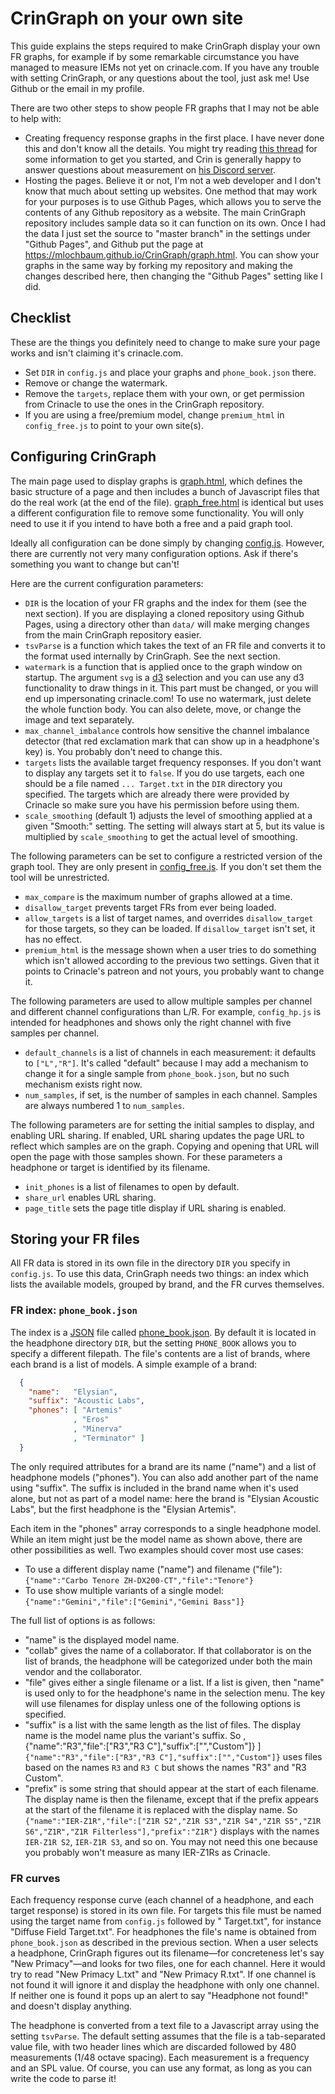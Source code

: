 # CrinGraph on your own site

This guide explains the steps required to make CrinGraph display your
own FR graphs, for example if by some remarkable circumstance you have
managed to measure IEMs not yet on crinacle.com. If you have any trouble
with setting CrinGraph, or any questions about the tool, just ask me!
Use Github or the email in my profile.

There are two other steps to show people FR graphs that I may not be
able to help with:

* Creating frequency response graphs in the first place. I have never
  done this and don't know all the details. You might try reading
  [this thread](https://www.head-fi.org/threads/general-iem-measurements-discussions.903455/)
  for some information to get you started, and Crin is generally happy
  to answer questions about measurement on [his Discord server](https://discord.gg/CtTqcCb).
* Hosting the pages. Believe it or not, I'm not a web developer and I
  don't know that much about setting up websites. One method that may
  work for your purposes is to use Github Pages, which allows you to
  serve the contents of any Github repository as a website. The main
  CrinGraph repository includes sample data so it can function on its
  own. Once I had the data I just set the source to "master branch" in
  the settings under "Github Pages", and Github put the page at
  https://mlochbaum.github.io/CrinGraph/graph.html. You can show your
  graphs in the same way by forking my repository and making the changes
  described here, then changing the "Github Pages" setting like I did.

## Checklist

These are the things you definitely need to change to make sure your
page works and isn't claiming it's crinacle.com.

* Set `DIR` in `config.js` and place your graphs and `phone_book.json`
  there.
* Remove or change the watermark.
* Remove the `targets`, replace them with your own, or get permission
  from Crinacle to use the ones in the CrinGraph repository.
* If you are using a free/premium model, change `premium_html` in
  `config_free.js` to point to your own site(s).

## Configuring CrinGraph

The main page used to display graphs is [graph.html](graph.html), which
defines the basic structure of a page and then includes a bunch of
Javascript files that do the real work (at the end of the file).
[graph_free.html](graph_free.html) is identical but uses a different 
configuration file to remove some functionality. You will only need to
use it if you intend to have both a free and a paid graph tool.

Ideally all configuration can be done simply by changing
[config.js](config.js). However, there are currently not very many
configuration options. Ask if there's something you want to change but
can't!

Here are the current configuration parameters:

* `DIR` is the location of your FR graphs and the index for them
  (see the next section). If you are displaying a cloned repository
  using Github Pages, using a directory other than `data/` will make
  merging changes from the main CrinGraph repository easier.
* `tsvParse` is a function which takes the text of an FR file and
  converts it to the format used internally by CrinGraph. See the next
  section.
* `watermark` is a function that is applied once to the graph window on
  startup. The argument `svg` is a [d3](https://d3js.org/) selection
  and you can use any d3 functionality to draw things in it. This part
  must be changed, or you will end up impersonating crinacle.com! To
  use no watermark, just delete the whole function body. You can also
  delete, move, or change the image and text separately.
* `max_channel_imbalance` controls how sensitive the channel imbalance
  detector (that red exclamation mark that can show up in a headphone's
  key) is. You probably don't need to change this.
* `targets` lists the available target frequency responses. If you don't
  want to display any targets set it to `false`. If you do use targets,
  each one should be a file named `... Target.txt` in the `DIR`
  directory you specified. The targets which are already there were
  provided by Crinacle so make sure you have his permission before using
  them.
* `scale_smoothing` (default 1) adjusts the level of smoothing applied
  at a given "Smooth:" setting. The setting will always start at 5, but
  its value is multiplied by `scale_smoothing` to get the actual level
  of smoothing.

The following parameters can be set to configure a restricted version
of the graph tool. They are only present in
[config_free.js](config_free.js). If you don't set them the tool will
be unrestricted.

* `max_compare` is the maximum number of graphs allowed at a time.
* `disallow_target` prevents target FRs from ever being loaded.
* `allow_targets` is a list of target names, and overrides
  `disallow_target` for those targets, so they can be loaded. If
  `disallow_target` isn't set, it has no effect.
* `premium_html` is the message shown when a user tries to do something
  which isn't allowed according to the previous two settings. Given that
  it points to Crinacle's patreon and not yours, you probably want to
  change it.

The following parameters are used to allow multiple samples per channel
and different channel configurations than L/R. For example,
`config_hp.js` is intended for headphones and shows only the right
channel with five samples per channel.

* `default_channels` is a list of channels in each measurement: it
  defaults to `["L","R"]`. It's called "default" because I may add a
  mechanism to change it for a single sample from `phone_book.json`,
  but no such mechanism exists right now.
* `num_samples`, if set, is the number of samples in each channel.
  Samples are always numbered 1 to `num_samples`.

The following parameters are for setting the initial samples to display,
and enabling URL sharing. If enabled, URL sharing updates the page URL
to reflect which samples are on the graph. Copying and opening that URL
will open the page with those samples shown. For these parameters a
headphone or target is identified by its filename.

* `init_phones` is a list of filenames to open by default.
* `share_url` enables URL sharing.
* `page_title` sets the page title display if URL sharing is enabled.

## Storing your FR files

All FR data is stored in its own file in the directory `DIR` you specify
in `config.js`. To use this data, CrinGraph needs two things: an index
which lists the available models, grouped by brand, and the FR curves
themselves.

### FR index: `phone_book.json`

The index is a [JSON](https://en.wikipedia.org/wiki/JSON) file called
[phone_book.json](data/phone_book.json). By default it is located in the
headphone directory `DIR`, but the setting `PHONE_BOOK` allows you to
specify a different filepath. The file's contents are a list of brands,
where each brand is a list of models. A simple example of a brand:

```json
  {
    "name":   "Elysian",
    "suffix": "Acoustic Labs",
    "phones": [ "Artemis"
              , "Eros"
              , "Minerva"
              , "Terminator" ]
  }
```

The only required attributes for a brand are its name ("name") and a
list of headphone models ("phones"). You can also add another part of
the name using "suffix". The suffix is included in the brand name when
it's used alone, but not as part of a model name: here the brand is
"Elysian Acoustic Labs", but the first headphone is the "Elysian Artemis".

Each item in the "phones" array corresponds to a single headphone model.
While an item might just be the model name as shown above, there are
other possibilities as well. Two examples should cover most use cases:

* To use a different display name ("name") and filename ("file"): `{"name":"Carbo Tenore ZH-DX200-CT","file":"Tenore"}`
* To use show multiple variants of a single model: `{"name":"Gemini","file":["Gemini","Gemini Bass"]}`

The full list of options is as follows:

* "name" is the displayed model name.
* "collab" gives the name of a collaborator. If that collaborator is on
  the list of brands, the headphone will be categorized under both the
  main vendor and the collaborator.
* "file" gives either a single filename or a list. If a list is given,
  then "name" is used only to for the headphone's name in the selection
  menu. The key will use filenames for display unless one of the following
  options is specified.
* "suffix" is a list with the same length as the list of files. The
  display name is the model name plus the variant's suffix. So              , {"name":"R3","file":["R3","R3 C"],"suffix":["","Custom"]} ]
  `{"name":"R3","file":["R3","R3 C"],"suffix":["","Custom"]}` uses files
  based on the names `R3` and `R3 C` but shows the names "R3" and
  "R3 Custom".
* "prefix" is some string that should appear at the start of each
  filename. The display name is then the filename, except that if the
  prefix appears at the start of the filename it is replaced with the
  display name. So
  `{"name":"IER-Z1R","file":["Z1R S2","Z1R S3","Z1R S4","Z1R S5","Z1R S6","Z1R","Z1R Filterless"],"prefix":"Z1R"}`
  displays with the names `IER-Z1R S2`, `IER-Z1R S3`, and so on.
  You may not need this one because you probably won't measure as many
  IER-Z1Rs as Crinacle.

### FR curves

Each frequency response curve (each channel of a headphone, and each
target response) is stored in its own file. For targets this file must
be named using the target name from `config.js` followed by " Target.txt",
for instance "Diffuse Field Target.txt". For headphones the file's name
is obtained from `phone_book.json` as described in the previous section.
When a user selects a headphone, CrinGraph figures out its filename—for
concreteness let's say "New Primacy"—and looks for two files, one for
each channel. Here it would try to read "New Primacy L.txt" and
"New Primacy R.txt". If one channel is not found it will ignore it and
display the headphone with only one channel. If neither one is found it
pops up an alert to say "Headphone not found!" and doesn't display
anything.

The headphone is converted from a text file to a Javascript array
using the setting `tsvParse`. The default setting assumes that the file
is a tab-separated value file, with two header lines which are discarded
followed by 480 measurements (1/48 octave spacing). Each measurement is
a frequency and an SPL value. Of course, you can use any format, as long
as you can write the code to parse it!

